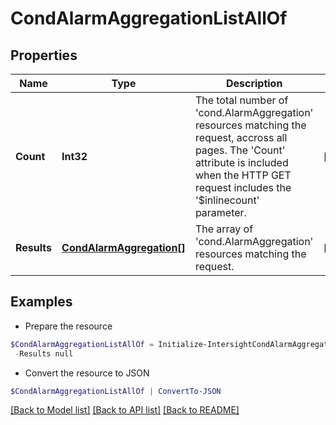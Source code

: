 # CondAlarmAggregationListAllOf
## Properties

Name | Type | Description | Notes
------------ | ------------- | ------------- | -------------
**Count** | **Int32** | The total number of &#39;cond.AlarmAggregation&#39; resources matching the request, accross all pages. The &#39;Count&#39; attribute is included when the HTTP GET request includes the &#39;$inlinecount&#39; parameter. | [optional] 
**Results** | [**CondAlarmAggregation[]**](CondAlarmAggregation.md) | The array of &#39;cond.AlarmAggregation&#39; resources matching the request. | [optional] 

## Examples

- Prepare the resource
```powershell
$CondAlarmAggregationListAllOf = Initialize-IntersightCondAlarmAggregationListAllOf  -Count null `
 -Results null
```

- Convert the resource to JSON
```powershell
$CondAlarmAggregationListAllOf | ConvertTo-JSON
```

[[Back to Model list]](../README.md#documentation-for-models) [[Back to API list]](../README.md#documentation-for-api-endpoints) [[Back to README]](../README.md)

